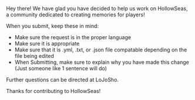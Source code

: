 Hey there! We have glad you have decided to help us work on HollowSeas, a community dedicated to creating memories for players!

When you submit, keep these in mind:
* Make sure the request is in the proper language
* Make sure it is appropriate
* Make sure that it is .yml, .txt, or .json file compatable depending on the file being edited
* When Submitting, make sure to explain why you have made this change (Just someone like 1 sentence will do)

Further questions can be directed at LoJoSho.

Thanks for contributing to HollowSeas!
